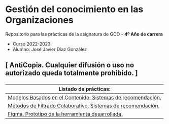 # Gestión del conocimiento en las Organizaciones

Repositorio para las prácticas de la asignatura de GCO - **4º Año de carrera**
- Curso 2022-2023
- Alumno: José Javier Díaz González

## [ AntiCopia. Cualquier difusión o uso no autorizado queda totalmente prohibido. ]

###
| **Listado de prácticas:** |
| --- |
| [Modelos Basados en el Contenido. Sistemas de recomendación.](https://github.com/alu0101128894/GCO/tree/main/Sistemas%20de%20recomendaci%C3%B3n.%20Modelos%20Basados%20en%20el%20Contenido) |
| [Métodos de Filtrado Colaborativo. Sistemas de recomendación.](https://github.com/alu0101128894/GCO/tree/main/Sistemas%20de%20recomendaci%C3%B3n.%20M%C3%A9todos%20de%20Filtrado%20Colaborativo) |
| [Figma. Prototipo de la herramienta desarrollada.](https://www.figma.com/proto/hvPpPlgdAWfVibSnUSRfE4/CCC?node-id=38%3A74&scaling=scale-down&page-id=0%3A1&starting-point-node-id=1%3A113&show-proto-sidebar=1) |